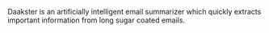 Daakster is an artificially intelligent email summarizer which quickly extracts important information from long sugar coated emails. 
